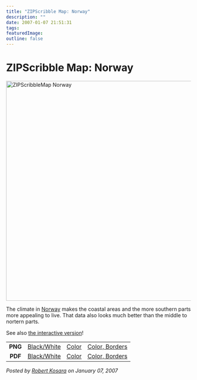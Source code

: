 ```yaml
---
title: "ZIPScribble Map: Norway"
description: ""
date: 2007-01-07 21:51:31
tags: 
featuredImage: 
outline: false
---
```


# ZIPScribble Map: Norway

<a href="/media/attachments/ZIPScribbleMaps/ZIPScribbleMap-Norway-color-borders.png" target="_blank" rel="slb_off"><img class="aligncenter" title="ZIPScribbleMap Norway" src="https://media.eagereyes.org/media/attachments/ZIPScribbleMap-Norway-color-borders-thumb.jpg" alt="ZIPScribbleMap Norway" width="528" height="600" border="0" /></a>

The climate in <a href="http://en.wikipedia.org/wiki/Norway">Norway</a> makes the coastal areas and the more southern parts more appealing to live. That data also looks much better than the middle to nortern parts.

See also <a href="/zipscribble-maps/interactive-zipscribble-map#NO">the interactive version</a>!

<table width="60%" border="0" align="center">
<tbody>
<tr>
<td align="center"><strong>PNG</strong></td>
<td align="center"><a href="/media/attachments/ZIPScribbleMaps/ZIPScribbleMap-Norway.png" target="_blank" rel="slb_off">Black/White</a></td>
<td align="center"><a href="/media/attachments/ZIPScribbleMaps/ZIPScribbleMap-Norway-color.png" target="_blank" rel="slb_off">Color</a></td>
<td align="center"><a href="/media/attachments/ZIPScribbleMaps/ZIPScribbleMap-Norway-color-borders.png" target="_blank" rel="slb_off">Color, Borders</a></td>
</tr>
<tr>
<td align="center"><strong>PDF</strong></td>
<td align="center"><a href="/media/attachments/ZIPScribbleMaps/ZIPScribbleMap-Norway.pdf" target="_blank">Black/White</a></td>
<td align="center"><a href="/media/attachments/ZIPScribbleMaps/ZIPScribbleMap-Norway-color.pdf" target="_blank">Color</a></td>
<td align="center"><a href="/media/attachments/ZIPScribbleMaps/ZIPScribbleMap-Norway-color-borders.pdf" target="_blank">Color, Borders</a></td>
</tr>
</tbody>
</table>


_Posted by <a href="/about">Robert Kosara</a> on January 07, 2007_


